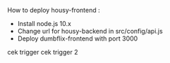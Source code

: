 How to deploy housy-frontend :

- Install node.js 10.x
- Change url for housy-backend in src/config/api.js
- Deploy dumbflix-frontend with port 3000

cek trigger
cek trigger 2

